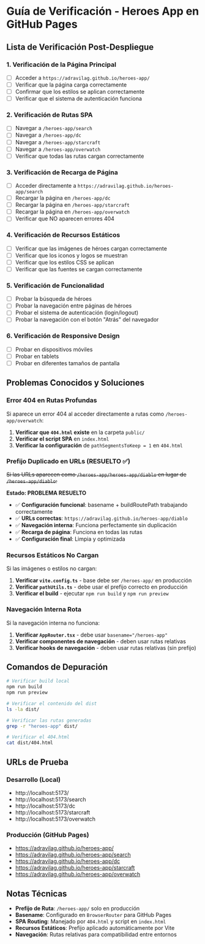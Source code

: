 # Guía de Verificación - Heroes App en GitHub Pages

## Lista de Verificación Post-Despliegue

### 1. Verificación de la Página Principal
- [ ] Acceder a `https://adravilag.github.io/heroes-app/`
- [ ] Verificar que la página carga correctamente
- [ ] Confirmar que los estilos se aplican correctamente
- [ ] Verificar que el sistema de autenticación funciona

### 2. Verificación de Rutas SPA
- [ ] Navegar a `/heroes-app/search`
- [ ] Navegar a `/heroes-app/dc`
- [ ] Navegar a `/heroes-app/starcraft`
- [ ] Navegar a `/heroes-app/overwatch`
- [ ] Verificar que todas las rutas cargan correctamente

### 3. Verificación de Recarga de Página
- [ ] Acceder directamente a `https://adravilag.github.io/heroes-app/search`
- [ ] Recargar la página en `/heroes-app/dc`
- [ ] Recargar la página en `/heroes-app/starcraft`
- [ ] Recargar la página en `/heroes-app/overwatch`
- [ ] Verificar que NO aparecen errores 404

### 4. Verificación de Recursos Estáticos
- [ ] Verificar que las imágenes de héroes cargan correctamente
- [ ] Verificar que los iconos y logos se muestran
- [ ] Verificar que los estilos CSS se aplican
- [ ] Verificar que las fuentes se cargan correctamente

### 5. Verificación de Funcionalidad
- [ ] Probar la búsqueda de héroes
- [ ] Probar la navegación entre páginas de héroes
- [ ] Probar el sistema de autenticación (login/logout)
- [ ] Probar la navegación con el botón "Atrás" del navegador

### 6. Verificación de Responsive Design
- [ ] Probar en dispositivos móviles
- [ ] Probar en tablets
- [ ] Probar en diferentes tamaños de pantalla

## Problemas Conocidos y Soluciones

### Error 404 en Rutas Profundas
Si aparece un error 404 al acceder directamente a rutas como `/heroes-app/overwatch`:

1. **Verificar que `404.html` existe** en la carpeta `public/`
2. **Verificar el script SPA** en `index.html`
3. **Verificar la configuración** de `pathSegmentsToKeep = 1` en `404.html`

### Prefijo Duplicado en URLs (RESUELTO ✅)
~~Si las URLs aparecen como `/heroes-app/heroes-app/diablo` en lugar de `/heroes-app/diablo`:~~

**Estado: PROBLEMA RESUELTO**
- ✅ **Configuración funcional**: basename + buildRoutePath trabajando correctamente
- ✅ **URLs correctas**: `https://adravilag.github.io/heroes-app/diablo`
- ✅ **Navegación interna**: Funciona perfectamente sin duplicación
- ✅ **Recarga de página**: Funciona en todas las rutas
- ✅ **Configuración final**: Limpia y optimizada

### Recursos Estáticos No Cargan
Si las imágenes o estilos no cargan:

1. **Verificar `vite.config.ts`** - base debe ser `/heroes-app/` en producción
2. **Verificar `pathUtils.ts`** - debe usar el prefijo correcto en producción
3. **Verificar el build** - ejecutar `npm run build` y `npm run preview`

### Navegación Interna Rota
Si la navegación interna no funciona:

1. **Verificar `AppRouter.tsx`** - debe usar `basename="/heroes-app"`
2. **Verificar componentes de navegación** - deben usar rutas relativas
3. **Verificar hooks de navegación** - deben usar rutas relativas (sin prefijo)

## Comandos de Depuración

```bash
# Verificar build local
npm run build
npm run preview

# Verificar el contenido del dist
ls -la dist/

# Verificar las rutas generadas
grep -r "heroes-app" dist/

# Verificar el 404.html
cat dist/404.html
```

## URLs de Prueba

### Desarrollo (Local)
- http://localhost:5173/
- http://localhost:5173/search
- http://localhost:5173/dc
- http://localhost:5173/starcraft
- http://localhost:5173/overwatch

### Producción (GitHub Pages)
- https://adravilag.github.io/heroes-app/
- https://adravilag.github.io/heroes-app/search
- https://adravilag.github.io/heroes-app/dc
- https://adravilag.github.io/heroes-app/starcraft
- https://adravilag.github.io/heroes-app/overwatch

## Notas Técnicas

- **Prefijo de Ruta**: `/heroes-app/` solo en producción
- **Basename**: Configurado en `BrowserRouter` para GitHub Pages
- **SPA Routing**: Manejado por `404.html` y script en `index.html`
- **Recursos Estáticos**: Prefijo aplicado automáticamente por Vite
- **Navegación**: Rutas relativas para compatibilidad entre entornos
